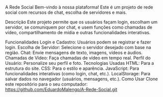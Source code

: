 A Rede Social
Bem-vindo à nossa plataforma! Este é um projeto de rede social com recursos de chat, escolha de servidores e mais.

Descrição
Este projeto permite que os usuários façam login, escolham um servidor, se comuniquem por chat, e usem funções como chamadas de vídeo, compartilhamento de mídia e outras funcionalidades interativas.

Funcionalidades
Login e Cadastro: Usuários podem se registrar e fazer login.
Escolha de Servidor: Selecione o servidor desejado com base na região.
Chat: Envie mensagens de texto, imagens, vídeos e áudios.
Chamadas de Vídeo: Faça chamadas de vídeo em tempo real.
Perfil do Usuário: Personalize seu perfil e foto.
Tecnologias Usadas
HTML: Para a estrutura do site.
CSS: Para o estilo e aparência.
JavaScript: Para funcionalidades interativas (como login, chat, etc.).
LocalStorage: Para salvar dados no navegador (usuários, mensagens, etc.).
Como Usar
Clone este repositório para o seu computador:
https://github.com/EduardoMalengo/A-Rede-Social.git
